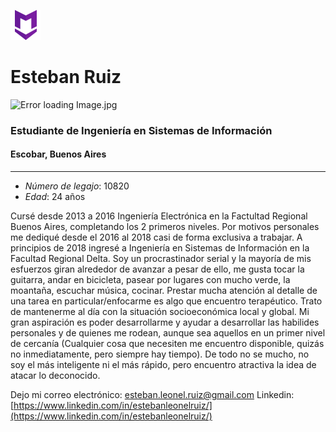![alt text](https://github.com/adam-p/markdown-here/raw/master/src/common/images/icon48.png "Logo Title Text 1")
# Esteban Ruiz  #

![Error loading Image.jpg](https://media-exp1.licdn.com/dms/image/C4E03AQFR2-0nuCL3LA/profile-displayphoto-shrink_200_200/0?e=1592438400&v=beta&t=0nK8dTQFGSO639DkERvRLOKAQ8NJqcdlJZ7J5b-ondM)
### Estudiante de Ingeniería en Sistemas de Información ###
#### Escobar, Buenos Aires ####
---
- *Número de legajo*: 10820
- *Edad*: 24 años


Cursé desde 2013 a 2016 Ingeniería Electrónica en la Factultad Regional Buenos Aires, completando los 2 primeros niveles. Por motivos personales me dediqué desde el 2016 al 2018 casi de forma exclusiva a trabajar. A principios de  2018 ingresé a Ingeniería en Sistemas de Información en la Facultad Regional Delta. Soy un procrastinador serial y la mayoría de mis esfuerzos giran alrededor de avanzar a  pesar de ello, me gusta tocar la guitarra, andar en bicicleta, pasear por lugares con mucho verde, la moantaña, escuchar música, cocinar. Prestar mucha atención al detalle de una tarea en particular/enfocarme es algo que encuentro terapéutico. Trato de mantenerme al día con la situación socioeconómica local y global. Mi gran aspiración es poder desarrollarme y ayudar a desarrollar las habilides personales y de quienes me rodean, aunque sea aquellos en un primer nivel de cercanía (Cualquier cosa que necesiten me encuentro disponible, quizás no inmediatamente, pero siempre hay tiempo).
De todo no se mucho, no soy el más inteligente ni el más rápido,  pero encuentro atractiva la idea de atacar lo deconocido.

Dejo mi correo electrónico: esteban.leonel.ruiz@gmail.com
Linkedin: [https://www.linkedin.com/in/estebanleonelruiz/](https://www.linkedin.com/in/estebanleonelruiz/)